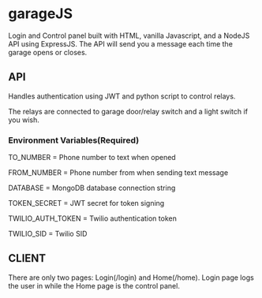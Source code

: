 # garageJS
Login and Control panel built with HTML, vanilla Javascript, and a NodeJS API using ExpressJS. The API will send you a message each time the garage opens or closes.

## API
Handles authentication using JWT and python script to control relays.

The relays are connected to garage door/relay switch and a light switch if you wish.

 ### Environment Variables(Required)
 TO_NUMBER = Phone number to text when opened

 FROM_NUMBER = Phone number from when sending text message

 DATABASE = MongoDB database connection string

 TOKEN_SECRET = JWT secret for token signing

 TWILIO_AUTH_TOKEN = Twilio authentication token

 TWILIO_SID = Twilio SID

 ## CLIENT
 There are only two pages: Login(/login) and Home(/home). Login page logs the user in while the Home page is the control panel.

